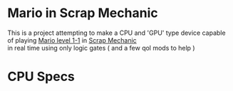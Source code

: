 # Mario in Scrap Mechanic
This is a project attempting to make a CPU and 'GPU' type device capable of playing [Mario level 1-1](https://www.bing.com/search?q=mario+1-1) in [Scrap Mechanic](https://www.bing.com/search?q=scrap+mechanic)  
in real time using only logic gates ( and a few qol mods to help )

# CPU Specs
